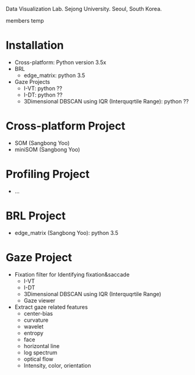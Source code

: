 Data Visualization Lab.
Sejong University.
Seoul, South Korea.

members temp


# Installation
- Cross-platform: Python version 3.5x
- BRL
  - edge_matrix: python 3.5
- Gaze Projects
  - I-VT: python ??
  - I-DT: python ??
  - 3Dimensional DBSCAN using IQR (Interquqrtile Range): python ??
 

# Cross-platform Project
- SOM (Sangbong Yoo)
- miniSOM (Sangbong Yoo)


# Profiling Project
- ...


# BRL Project
- edge_matrix (Sangbong Yoo): python 3.5


# Gaze Project
- Fixation filter for Identifying fixation&saccade
  - I-VT
  - I-DT
  - 3Dimensional DBSCAN using IQR (Interquqrtile Range)
  - Gaze viewer
- Extract gaze related features
  - center-bias
  - curvature
  - wavelet
  - entropy
  - face
  - horizontal line
  - log spectrum
  - optical flow
  - Intensity, color, orientation
